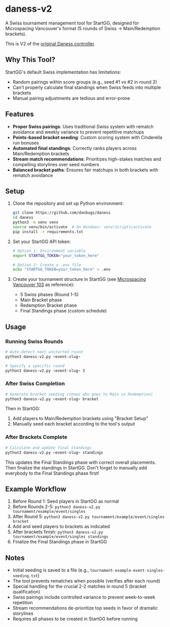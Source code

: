 # daness-v2

A Swiss tournament management tool for StartGG, designed for Microspacing Vancouver's format (5 rounds of Swiss → Main/Redemption brackets).

This is V2 of the [original Daness controller](https://github.com/Tonychen0227/SmashExplorer/blob/640db23f07a647e9cbcfa3b1595c50680421cd80/SmashExplorerWeb/SmashExplorerWeb/Controllers/DanessController.cs).

## Why This Tool?

StartGG's default Swiss implementation has limitations:
- Random pairings within score groups (e.g., seed #1 vs #2 in round 2)
- Can't properly calculate final standings when Swiss feeds into multiple brackets
- Manual pairing adjustments are tedious and error-prone

## Features

- **Proper Swiss pairings**: Uses traditional Swiss system with rematch avoidance and weekly variance to prevent repetitive matchups
- **Points-based bracket seeding**: Custom scoring system with Cinderella run bonuses
- **Automated final standings**: Correctly ranks players across Main/Redemption brackets
- **Stream match recommendations**: Prioritizes high-stakes matches and compelling storylines over seed numbers
- **Balanced bracket paths**: Ensures fair matchups in both brackets with rematch avoidance

## Setup

1. Clone the repository and set up Python environment:
   ```bash
   git clone https://github.com/danbugs/daness
   cd daness
   python3 -m venv venv
   source venv/bin/activate  # On Windows: venv\Scripts\activate
   pip install -r requirements.txt
   ```

2. Set your StartGG API token:
   ```bash
   # Option 1: Environment variable
   export STARTGG_TOKEN="your_token_here"
   
   # Option 2: Create a .env file
   echo "STARTGG_TOKEN=your_token_here" > .env
   ```

3. Create your tournament structure in StartGG (see [Microspacing Vancouver 103](https://www.start.gg/tournament/microspacing-vancouver-103/events) as reference):
   - 5 Swiss phases (Round 1-5)
   - Main Bracket phase
   - Redemption Bracket phase
   - Final Standings phase (custom schedule)

## Usage

### Running Swiss Rounds
```bash
# Auto-detect next unstarted round
python3 daness-v2.py <event-slug>

# Specify a specific round
python3 daness-v2.py <event-slug> 3
```

### After Swiss Completion
```bash
# Generate bracket seeding (shows who goes to Main vs Redemption)
python3 daness-v2.py <event-slug> bracket
```
Then in StartGG:
1. Add players to Main/Redemption brackets using "Bracket Setup"
2. Manually seed each bracket according to the tool's output

### After Brackets Complete
```bash
# Calculate and update final standings
python3 daness-v2.py <event-slug> standings
```
This updates the Final Standings phase with correct overall placements. Then finalize the standings in StartGG. Don't forget to manually add everybody to the Final Standings phase first!

## Example Workflow

1. Before Round 1: Seed players in StartGG as normal
2. Before Rounds 2-5: `python3 daness-v2.py tournament/example/event/singles`
3. After Round 5: `python3 daness-v2.py tournament/example/event/singles bracket`
4. Add and seed players to brackets as indicated
5. After brackets finish: `python3 daness-v2.py tournament/example/event/singles standings`
6. Finalize the Final Standings phase in StartGG

## Notes

- Initial seeding is saved to a file (e.g., `tournament-example-event-singles-seeding.txt`)
- The tool prevents rematches when possible (verifies after each round)
- Special handling for the crucial 2-2 matches in round 5 (bracket qualification)
- Swiss pairings include controlled variance to prevent week-to-week repetition
- Stream recommendations de-prioritize top seeds in favor of dramatic storylines
- Requires all phases to be created in StartGG before running